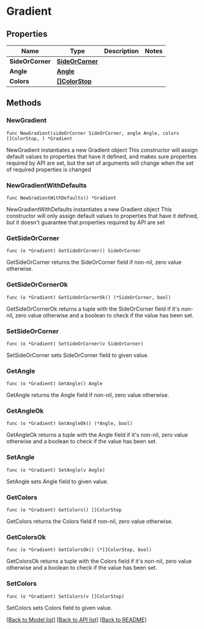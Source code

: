 # Gradient

## Properties

Name | Type | Description | Notes
------------ | ------------- | ------------- | -------------
**SideOrCorner** | [**SideOrCorner**](SideOrCorner.md) |  | 
**Angle** | [**Angle**](Angle.md) |  | 
**Colors** | [**[]ColorStop**](ColorStop.md) |  | 

## Methods

### NewGradient

`func NewGradient(sideOrCorner SideOrCorner, angle Angle, colors []ColorStop, ) *Gradient`

NewGradient instantiates a new Gradient object
This constructor will assign default values to properties that have it defined,
and makes sure properties required by API are set, but the set of arguments
will change when the set of required properties is changed

### NewGradientWithDefaults

`func NewGradientWithDefaults() *Gradient`

NewGradientWithDefaults instantiates a new Gradient object
This constructor will only assign default values to properties that have it defined,
but it doesn't guarantee that properties required by API are set

### GetSideOrCorner

`func (o *Gradient) GetSideOrCorner() SideOrCorner`

GetSideOrCorner returns the SideOrCorner field if non-nil, zero value otherwise.

### GetSideOrCornerOk

`func (o *Gradient) GetSideOrCornerOk() (*SideOrCorner, bool)`

GetSideOrCornerOk returns a tuple with the SideOrCorner field if it's non-nil, zero value otherwise
and a boolean to check if the value has been set.

### SetSideOrCorner

`func (o *Gradient) SetSideOrCorner(v SideOrCorner)`

SetSideOrCorner sets SideOrCorner field to given value.


### GetAngle

`func (o *Gradient) GetAngle() Angle`

GetAngle returns the Angle field if non-nil, zero value otherwise.

### GetAngleOk

`func (o *Gradient) GetAngleOk() (*Angle, bool)`

GetAngleOk returns a tuple with the Angle field if it's non-nil, zero value otherwise
and a boolean to check if the value has been set.

### SetAngle

`func (o *Gradient) SetAngle(v Angle)`

SetAngle sets Angle field to given value.


### GetColors

`func (o *Gradient) GetColors() []ColorStop`

GetColors returns the Colors field if non-nil, zero value otherwise.

### GetColorsOk

`func (o *Gradient) GetColorsOk() (*[]ColorStop, bool)`

GetColorsOk returns a tuple with the Colors field if it's non-nil, zero value otherwise
and a boolean to check if the value has been set.

### SetColors

`func (o *Gradient) SetColors(v []ColorStop)`

SetColors sets Colors field to given value.



[[Back to Model list]](../README.md#documentation-for-models) [[Back to API list]](../README.md#documentation-for-api-endpoints) [[Back to README]](../README.md)



